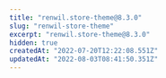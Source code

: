 ```yaml
---
title: "renwil.store-theme@8.3.0"
slug: "renwil-store-theme"
excerpt: "renwil.store-theme@8.3.0"
hidden: true
createdAt: "2022-07-20T12:22:08.551Z"
updatedAt: "2022-08-03T08:41:50.351Z"
---
```

